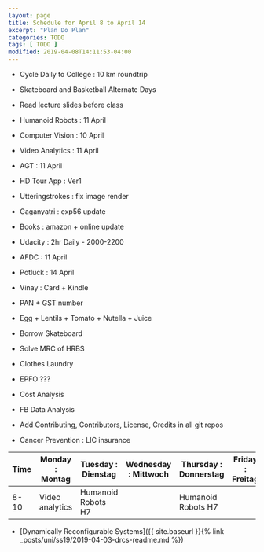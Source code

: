 ```yaml
---
layout: page
title: Schedule for April 8 to April 14
excerpt: "Plan Do Plan"
categories: TODO
tags: [ TODO ]
modified: 2019-04-08T14:11:53-04:00
---
```


* Cycle Daily to College : 10 km roundtrip

* Skateboard and Basketball Alternate Days

* Read lecture slides before class

* Humanoid Robots : 11 April

* Computer Vision : 10 April

* Video Analytics : 11 April

* AGT : 11 April

* HD Tour App : Ver1

* Utteringstrokes : fix image render

* Gaganyatri : exp56 update

* Books : amazon + online update

* Udacity : 2hr Daily - 2000-2200

* AFDC : 11 April

* Potluck : 14 April

* Vinay : Card + Kindle

* PAN + GST number

* Egg + Lentils + Tomato + Nutella + Juice

* Borrow Skateboard

* Solve MRC of HRBS

* Clothes Laundry

* EPFO ???

* Cost Analysis

* FB Data Analysis

* Add Contributing, Contributors, License, Credits in all git repos

* Cancer Prevention : LIC insurance



| Time | Monday : Montag | Tuesday : Dienstag | Wednesday : Mittwoch | Thursday : Donnerstag | Friday : Freitag | Saturday : Samstag| Sunday : Sonntag |
|-------|-------|-------|-------|-------|-------|-------|-------|
| 8-10 | Video analytics | Humanoid Robots H7 |  | Humanoid Robots H7 ||||

* [Dynamically Reconfigurable Systems]({{ site.baseurl }}{% link _posts/uni/ss19/2019-04-03-drcs-readme.md %})
